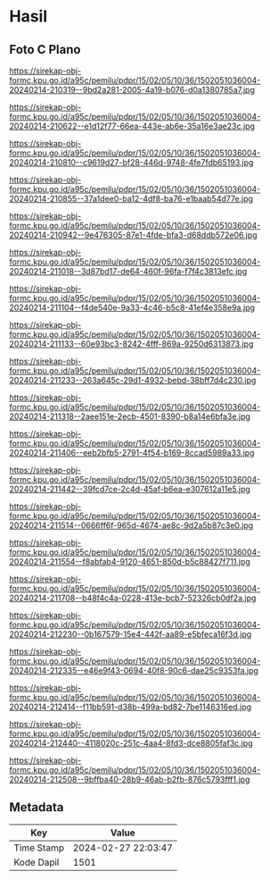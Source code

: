 # Hasil

## Foto C Plano

https://sirekap-obj-formc.kpu.go.id/a95c/pemilu/pdpr/15/02/05/10/36/1502051036004-20240214-210319--9bd2a281-2005-4a19-b076-d0a1380785a7.jpg

https://sirekap-obj-formc.kpu.go.id/a95c/pemilu/pdpr/15/02/05/10/36/1502051036004-20240214-210622--e1d12f77-66ea-443e-ab6e-35a16e3ae23c.jpg

https://sirekap-obj-formc.kpu.go.id/a95c/pemilu/pdpr/15/02/05/10/36/1502051036004-20240214-210810--c9619d27-bf28-446d-9748-4fe7fdb65193.jpg

https://sirekap-obj-formc.kpu.go.id/a95c/pemilu/pdpr/15/02/05/10/36/1502051036004-20240214-210855--37a1dee0-ba12-4df8-ba76-e1baab54d77e.jpg

https://sirekap-obj-formc.kpu.go.id/a95c/pemilu/pdpr/15/02/05/10/36/1502051036004-20240214-210942--9e476305-87e1-4fde-bfa3-d68ddb572e06.jpg

https://sirekap-obj-formc.kpu.go.id/a95c/pemilu/pdpr/15/02/05/10/36/1502051036004-20240214-211018--3d87bd17-de64-460f-96fa-f7f4c3813efc.jpg

https://sirekap-obj-formc.kpu.go.id/a95c/pemilu/pdpr/15/02/05/10/36/1502051036004-20240214-211104--f4de540e-9a33-4c46-b5c8-41ef4e358e9a.jpg

https://sirekap-obj-formc.kpu.go.id/a95c/pemilu/pdpr/15/02/05/10/36/1502051036004-20240214-211133--60e93bc3-8242-4fff-869a-9250d6313873.jpg

https://sirekap-obj-formc.kpu.go.id/a95c/pemilu/pdpr/15/02/05/10/36/1502051036004-20240214-211233--263a645c-29d1-4932-bebd-38bff7d4c230.jpg

https://sirekap-obj-formc.kpu.go.id/a95c/pemilu/pdpr/15/02/05/10/36/1502051036004-20240214-211318--2aee151e-2ecb-4501-8390-b8a14e6bfa3e.jpg

https://sirekap-obj-formc.kpu.go.id/a95c/pemilu/pdpr/15/02/05/10/36/1502051036004-20240214-211406--eeb2bfb5-2791-4f54-b169-8ccad5989a33.jpg

https://sirekap-obj-formc.kpu.go.id/a95c/pemilu/pdpr/15/02/05/10/36/1502051036004-20240214-211442--39fcd7ce-2c4d-45af-b6ea-e307612a11e5.jpg

https://sirekap-obj-formc.kpu.go.id/a95c/pemilu/pdpr/15/02/05/10/36/1502051036004-20240214-211514--0666ff6f-965d-4674-ae8c-9d2a5b87c3e0.jpg

https://sirekap-obj-formc.kpu.go.id/a95c/pemilu/pdpr/15/02/05/10/36/1502051036004-20240214-211554--f8abfab4-9120-4651-850d-b5c88427f711.jpg

https://sirekap-obj-formc.kpu.go.id/a95c/pemilu/pdpr/15/02/05/10/36/1502051036004-20240214-211708--b48f4c4a-0228-413e-bcb7-52326cb0df2a.jpg

https://sirekap-obj-formc.kpu.go.id/a95c/pemilu/pdpr/15/02/05/10/36/1502051036004-20240214-212230--0b167579-15e4-442f-aa89-e5bfeca16f3d.jpg

https://sirekap-obj-formc.kpu.go.id/a95c/pemilu/pdpr/15/02/05/10/36/1502051036004-20240214-212335--e46e9f43-0694-40f8-90c6-dae25c9353fa.jpg

https://sirekap-obj-formc.kpu.go.id/a95c/pemilu/pdpr/15/02/05/10/36/1502051036004-20240214-212414--f11bb591-d38b-499a-bd82-7be1146316ed.jpg

https://sirekap-obj-formc.kpu.go.id/a95c/pemilu/pdpr/15/02/05/10/36/1502051036004-20240214-212440--4118020c-251c-4aa4-8fd3-dce8805faf3c.jpg

https://sirekap-obj-formc.kpu.go.id/a95c/pemilu/pdpr/15/02/05/10/36/1502051036004-20240214-212508--9bffba40-28b9-46ab-b2fb-876c5793fff1.jpg


## Metadata

| Key        | Value               |
| ---------- | ------------------- |
| Time Stamp | 2024-02-27 22:03:47 |
| Kode Dapil | 1501                |



